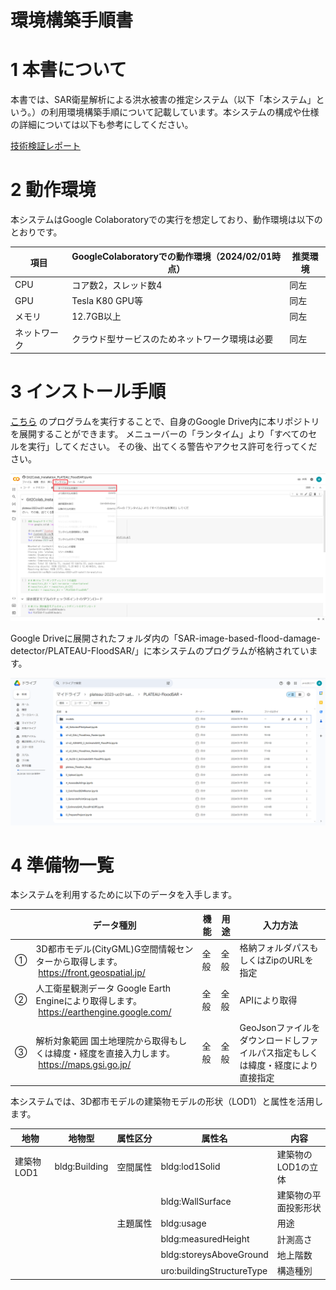 # 環境構築手順書

# 1 本書について

本書では、SAR衛星解析による洪水被害の推定システム（以下「本システム」という。）の利用環境構築手順について記載しています。本システムの構成や仕様の詳細については以下も参考にしてください。

[技術検証レポート](https://www.mlit.go.jp/plateau/file/libraries/doc/plateau_tech_doc_0071_ver01.pdf)

# 2 動作環境

本システムはGoogle Colaboratoryでの実行を想定しており、動作環境は以下のとおりです。


| 項目               | GoogleColaboratoryでの動作環境（2024/02/01時点） | 推奨環境 |
| ------------------ | --------------------------------------------------------------------------------------------------------------------------------------------------------------------------------------------------------------------------------------------------------------------------------------------------------------------------------- | -------------- |
| CPU                | コア数2，スレッド数4    | 同左 |
| GPU                | Tesla K80 GPU等        | 同左 |
| メモリ             | 12.7GB以上             | 同左 |
| ネットワーク       | クラウド型サービスのためネットワーク環境は必要 | 同左 |

# 3 インストール手順

[こちら](https://colab.research.google.com/github/Project-PLATEAU/SAR-image-based-flood-damage-detector/blob/main/Git2Colab_Installation_PLATEAU_FloodSAR.ipynb)
のプログラムを実行することで、自身のGoogle Drive内に本リポジトリを展開することができます。
メニューバーの「ランタイム」より「すべてのセルを実行」してください。 その後、出てくる警告やアクセス許可を行ってください。

![](../resources/devMan/tutorial_017.png)

Google Driveに展開されたフォルダ内の「SAR-image-based-flood-damage-detector/PLATEAU-FloodSAR/」に本システムのプログラムが格納されています。

![](../resources/devMan/tutorial_018.png)

# 4 準備物一覧

本システムを利用するために以下のデータを入手します。

| | データ種別 | 機能                                                                                                                        | 用途                 | 入力方法           |
| ---------- | --------------------------------------------------------------------------------------------------------------------------- | -------------------- | ------------------ | ------------------------------------------------ |
| ①          | 3D都市モデル(CityGML)G空間情報センターから取得します。<br> https://front.geospatial.jp/                                         | 全般                 | 全般               | 格納フォルダパスもしくはZipのURLを指定                             |
| ②          | 人工衛星観測データ Google Earth Engineにより取得します。<br> https://earthengine.google.com/         | 全般 | 全般       | APIにより取得          |
| ③          | 解析対象範囲 国土地理院から取得もしくは緯度・経度を直接入力します。<br> https://maps.gsi.go.jp/ | 全般 | 全般       | GeoJsonファイルをダウンロードしファイルパス指定もしくは緯度・経度により直接指定      |

本システムでは、3D都市モデルの建築物モデルの形状（LOD1）と属性を活用します。

| 地物       | 地物型            | 属性区分 | 属性名                                  | 内容                 |
| ---------- | ----------------- | -------- | --------------------------------------  | -------------------- |
| 建築物LOD1 | bldg:Building     | 空間属性 | bldg:lod1Solid                          | 建築物のLOD1の立体   |
|            |                   |          | bldg:WallSurface                        | 建築物の平面投影形状 |
|            |                   | 主題属性 | bldg:usage　　　　                      | 用途　　             |
|            |                   | 　　　　 | bldg:measuredHeight                     | 計測高さ             |
|            |                   | 　　　　 | bldg:storeysAboveGround                 | 地上階数             |
|            |                   |          | uro:buildingStructureType               | 構造種別             |
